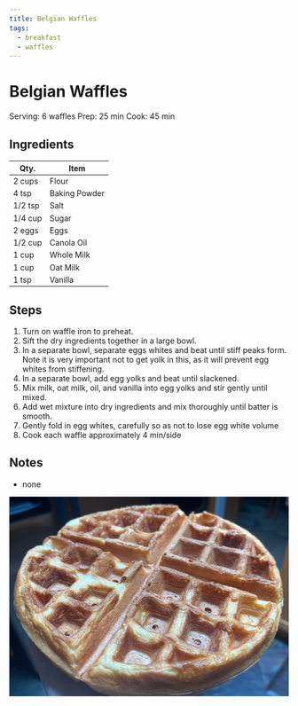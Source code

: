```yaml
---
title: Belgian Waffles
tags:
  - breakfast
  - waffles
---
```


# Belgian Waffles

Serving: 6 waffles
Prep: 25 min
Cook: 45 min

## Ingredients

| Qty.    | Item          |
| ------- | ------------- |
| 2 cups  | Flour         |
| 4 tsp   | Baking Powder |
| 1/2 tsp | Salt          |
| 1/4 cup | Sugar         |
| 2 eggs  | Eggs          |
| 1/2 cup | Canola Oil    |
| 1 cup   | Whole Milk    |
| 1 cup   | Oat Milk      |
| 1 tsp   | Vanilla       |

## Steps

1.  Turn on waffle iron to preheat.
2.  Sift the dry ingredients together in a large bowl.
3.  In a separate bowl, separate eggs whites and beat until stiff peaks form.
    Note it is very important not to get yolk in this, as it will prevent egg
    whites from stiffening.
4.  In a separate bowl, add egg yolks and beat until slackened.
5.  Mix milk, oat milk, oil, and vanilla into egg yolks and stir gently until
    mixed.
6.  Add wet mixture into dry ingredients and mix thoroughly until batter is
    smooth.
7.  Gently fold in egg whites, carefully so as not to lose egg white volume
8.  Cook each waffle approximately 4 min/side

## Notes

- none

![belgian_waffles](img/belgian_waffles_1024x731.jpg)
